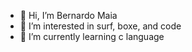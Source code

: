 - 👋 Hi, I’m Bernardo Maia
- 👀 I’m interested in surf, boxe, and code
- 🌱 I’m currently learning c language

<!---
PaiJaVai/PaiJaVai is a ✨ special ✨ repository because its `README.md` (this file) appears on your GitHub profile.
You can click the Preview link to take a look at your changes.
--->
